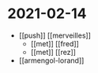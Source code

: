# 2021-02-14

- [[push]] [[merveilles]]
  - [[met]] [[fred]]
  - [[met]] [[rez]]
- [[armengol-lorand]]